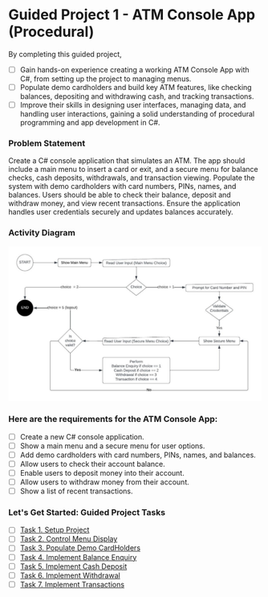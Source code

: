 # Guided Project 1 - ATM Console App (Procedural)
By completing this guided project, 
- [ ] Gain hands-on experience creating a working ATM Console App with C#, from setting up the project to managing menus.
- [ ] Populate demo cardholders and build key ATM features, like checking balances, depositing and withdrawing cash, and tracking transactions.
- [ ] Improve their skills in designing user interfaces, managing data, and handling user interactions, gaining a solid understanding of procedural programming and app development in C#.

### Problem Statement
Create a C# console application that simulates an ATM. The app should include a main menu to insert a card or exit, and a secure menu for balance checks, cash deposits, withdrawals, and transaction viewing. Populate the system with demo cardholders with card numbers, PINs, names, and balances. Users should be able to check their balance, deposit and withdraw money, and view recent transactions. Ensure the application handles user credentials securely and updates balances accurately.

### Activity Diagram
![ATM Console App Flowchart](https://github.com/clydeatmcm/GP1_ATMConsoleApp/blob/main/FlowChart_ATMConsoleApp.jpeg)

### Here are the requirements for the ATM Console App:
- [ ] Create a new C# console application.
- [ ] Show a main menu and a secure menu for user options.
- [ ] Add demo cardholders with card numbers, PINs, names, and balances.
- [ ] Allow users to check their account balance.
- [ ] Enable users to deposit money into their account.
- [ ] Allow users to withdraw money from their account.
- [ ] Show a list of recent transactions.

### Let's Get Started: Guided Project Tasks

- [ ] [Task 1. Setup Project](https://github.com/clydeatmcm/GP1_ATMConsoleApp/blob/1.-Setup-Project/README.md)
- [ ] [Task 2. Control Menu Display](https://github.com/clydeatmcm/GP1_ATMConsoleApp/blob/2.-Control-Menu-Display/README.md)
- [ ] [Task 3. Populate Demo CardHolders](https://github.com/clydeatmcm/GP1_ATMConsoleApp/blob/3.-Populate-Demo-CardHolders/README.md)
- [ ] [Task 4. Implement Balance Enquiry](https://github.com/clydeatmcm/GP1_ATMConsoleApp/blob/4.-Implement-Balance-Enquiry/README.md)
- [ ] [Task 5. Implement Cash Deposit](https://github.com/clydeatmcm/GP1_ATMConsoleApp/blob/5.-Implement-Cash-Deposit/README.md)
- [ ] [Task 6. Implement Withdrawal](https://github.com/clydeatmcm/GP1_ATMConsoleApp/blob/6.-Implement-Withdrawal/README.md)
- [ ] [Task 7. Implement Transactions](https://github.com/clydeatmcm/GP1_ATMConsoleApp/blob/7.-Implement-Transactions/README.md) 
